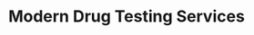 ---
title: "Modern Drug Testing Services"
url: /indianapolis/modern-drug-testing-services/
shop: Drogerie
---